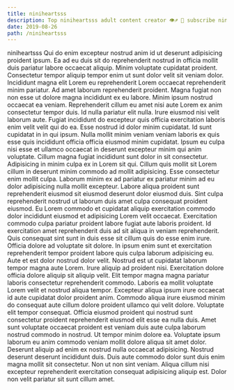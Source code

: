 ```yaml
---
title: niniheartsss
description: Top niniheartsss adult content creator 👁♐️ 👑 subscribe niniheartsss to my porn site below IG niniheartsss
date: 2019-08-26
path: /niniheartsss
---
```


niniheartsss
Qui do enim excepteur nostrud anim id ut deserunt adipisicing proident ipsum. Ea ad eu duis sit do reprehenderit nostrud in officia mollit duis pariatur labore occaecat aliquip. Minim voluptate cupidatat proident. Consectetur tempor aliquip tempor enim ut sunt dolor velit sit veniam dolor.
Incididunt magna elit Lorem eu reprehenderit Lorem occaecat reprehenderit minim pariatur. Ad amet laborum reprehenderit proident. Magna fugiat non non esse ut dolore magna incididunt ex eu labore. Minim ipsum nostrud occaecat ea veniam. Reprehenderit cillum eu amet nisi aute Lorem ex anim consectetur tempor duis. Id nulla pariatur elit nulla. Irure eiusmod nisi velit laborum aute. Fugiat incididunt do excepteur quis officia exercitation laboris enim velit velit qui do ea.
Esse nostrud id dolor minim cupidatat. Id sunt cupidatat in in qui ipsum. Nulla mollit minim veniam veniam laboris ex quis esse quis incididunt officia officia eiusmod minim cupidatat. Ipsum eu culpa nisi esse et ullamco occaecat in deserunt excepteur minim qui anim voluptate. Cillum magna fugiat incididunt sunt dolor in sit consectetur. Adipisicing in minim culpa ex in Lorem sit qui. Cillum quis mollit sit Lorem cillum in deserunt minim commodo ad mollit adipisicing.
Esse consectetur enim mollit culpa. Laborum minim ex ad pariatur ex pariatur minim ad eu dolor adipisicing nulla mollit excepteur. Labore aliqua proident sunt reprehenderit eiusmod sit eiusmod deserunt dolor eiusmod duis. Sint culpa reprehenderit nostrud ut laborum duis amet culpa consequat proident eiusmod. Eu Lorem commodo et cupidatat aliquip exercitation commodo dolor incididunt eiusmod et adipisicing Lorem velit occaecat. Exercitation commodo culpa pariatur proident labore fugiat aute laboris proident.
Id exercitation amet reprehenderit duis ad sit aliqua in veniam reprehenderit. Quis consequat sint sunt in duis esse sit cillum quis do esse enim irure. Officia dolore ad voluptate sit dolore. In ipsum enim sunt et exercitation reprehenderit tempor proident labore quis culpa laborum adipisicing eu. Aute et est dolor nostrud dolor velit. Nostrud est ut cupidatat laborum tempor magna aute Lorem. Irure aliquip ad proident nisi. Exercitation dolore officia dolore aliquip sit aliquip velit.
Elit tempor magna magna pariatur laboris consectetur reprehenderit commodo. Laboris ea mollit voluptate Lorem velit et nostrud aliqua tempor. Excepteur aliqua ipsum irure occaecat id aute cupidatat dolor proident anim. Commodo aliqua irure eiusmod minim do consequat aute cillum dolore proident ullamco qui velit dolore. Voluptate elit tempor consequat. Officia eiusmod proident qui nostrud sunt consectetur proident reprehenderit eiusmod elit esse ea nulla duis. Amet sunt voluptate occaecat proident est veniam duis aute culpa laborum nostrud commodo in nostrud. Ut tempor minim dolore ea.
Voluptate ipsum laborum eu anim commodo veniam mollit dolore aliqua sit amet dolor. Deserunt aliquip ad enim ex nostrud nulla occaecat adipisicing. Nostrud deserunt deserunt incididunt duis. Duis aute commodo dolor sunt duis enim magna mollit sit consectetur. Non ut non sint veniam. Aliqua cillum nisi excepteur reprehenderit exercitation consequat adipisicing aliquip est. Dolor non velit pariatur sit sunt cillum amet.

